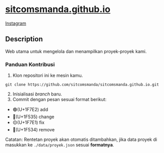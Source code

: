 # <a href="https://sitcomsmanda.github.io">sitcomsmanda.github.io</a>
<a href="https://www.instagram.com/sitcomsmanda/">Instagram</a>

## Description
Web utama untuk mengelola dan menampilkan proyek-proyek kami.

### Panduan Kontribusi
1. Klon repositori ini ke mesin kamu.
```shell
git clone https://github.com/sitcomsmanda/sitcomsmanda.github.io.git
```
2. Inisialisasi *branch* baru.
3. Commit dengan pesan sesuai format berikut:
- 🟢(U+1F7E2) add
- 🔵(U+1F535) change
- 🟡(U+1F7E1) fix
- 🔴(U+1F534) remove

Catatan: Rentetan proyek akan otomatis ditambahkan, jika data proyek di masukkan ke `./data/proyek.json` sesuai **formatnya**.



